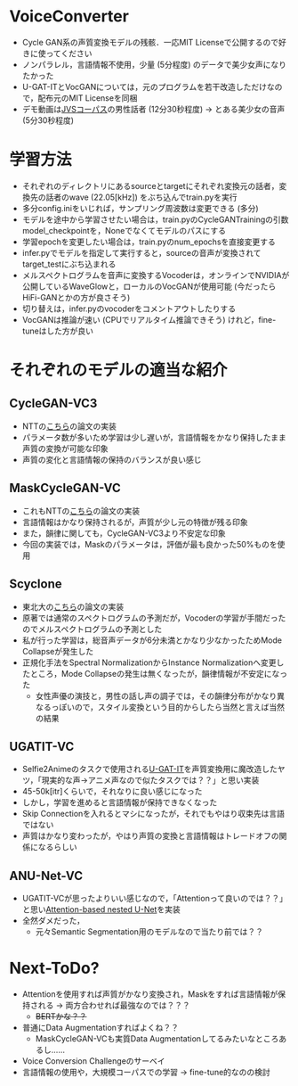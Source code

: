 # VoiceConverter
- Cycle GAN系の声質変換モデルの残骸．一応MIT Licenseで公開するので好きに使ってください  
- ノンパラレル，言語情報不使用，少量 (5分程度) のデータで美少女声になりたかった
- U-GAT-ITとVocGANについては，元のプログラムを若干改造しただけなので，配布元のMIT Licenseを同梱
- デモ動画は[JVSコーパス](https://sites.google.com/site/shinnosuketakamichi/research-topics/jvs_corpus)の男性話者 (12分30秒程度) → とある美少女の音声 (5分30秒程度)

# 学習方法
- それぞれのディレクトリにあるsourceとtargetにそれぞれ変換元の話者，変換先の話者のwave (22.05[kHz]) をぶち込んでtrain.pyを実行  
- 多分config.iniをいじれば，サンプリング周波数は変更できる (多分)  
- モデルを途中から学習させたい場合は，train.pyのCycleGANTrainingの引数model_checkpointを，Noneでなくてモデルのパスにする  
- 学習epochを変更したい場合は，train.pyのnum_epochsを直接変更する  
- infer.pyでモデルを指定して実行すると，sourceの音声が変換されてtarget_testにぶち込まれる  
- メルスペクトログラムを音声に変換するVocoderは，オンラインでNVIDIAが公開しているWaveGlowと，ローカルのVocGANが使用可能 (今だったらHiFi-GANとかの方が良さそう)  
- 切り替えは，infer.pyのvocoderをコメントアウトしたりする  
- VocGANは推論が速い (CPUでリアルタイム推論できそう) けれど，fine-tuneはした方が良い  

# それぞれのモデルの適当な紹介
## CycleGAN-VC3
- NTTの[こちら](http://www.kecl.ntt.co.jp/people/kaneko.takuhiro/projects/cyclegan-vc3/index.html)の論文の実装
- パラメータ数が多いため学習は少し遅いが，言語情報をかなり保持したまま声質の変換が可能な印象
- 声質の変化と言語情報の保持のバランスが良い感じ

## MaskCycleGAN-VC
- これもNTTの[こちら](http://www.kecl.ntt.co.jp/people/kaneko.takuhiro/projects/maskcyclegan-vc/index.html)の論文の実装
- 言語情報はかなり保持されるが，声質が少し元の特徴が残る印象
- また，韻律に関しても，CycleGAN-VC3より不安定な印象
- 今回の実装では，Maskのパラメータは，評価が最も良かった50%ものを使用

## Scyclone
- 東北大の[こちら](http://www.spcom.ecei.tohoku.ac.jp/nose/research/scyclone_202001/)の論文の実装
- 原著では通常のスペクトログラムの予測だが，Vocoderの学習が手間だったのでメルスペクトログラムの予測とした
- 私が行った学習は，総音声データが6分未満とかなり少なかったためMode Collapseが発生した
- 正規化手法をSpectral NormalizationからInstance Normalizationへ変更したところ，Mode Collapseの発生は無くなったが，韻律情報が不安定になった
  - 女性声優の演技と，男性の話し声の調子では，その韻律分布がかなり異なるっぽいので，スタイル変換という目的からしたら当然と言えば当然の結果

## UGATIT-VC
- Selfie2Animeのタスクで使用される[U-GAT-IT](https://github.com/taki0112/UGATIT)を声質変換用に魔改造したヤツ，「現実的な声→アニメ声なので似たタスクでは？？」と思い実装
- 45-50k[itr]くらいで，それなりに良い感じになった
- しかし，学習を進めると言語情報が保持できなくなった
- Skip Connectionを入れるとマシになったが，それでもやはり収束先は言語ではない
- 声質はかなり変わったが，やはり声質の変換と言語情報はトレードオフの関係になるらしい

## ANU-Net-VC
- UGATIT-VCが思ったよりいい感じなので，「Attentionって良いのでは？？」と思い[Attention-based nested U-Net](https://www.sciencedirect.com/science/article/abs/pii/S0097849320300546)を実装
- 全然ダメだった，
  - 元々Semantic Segmentation用のモデルなので当たり前では？？

# Next-ToDo?
- Attentionを使用すれば声質がかなり変換され，Maskをすれば言語情報が保持される → 両方合わせれば最強なのでは？？？
  - ~~BERTかな？？~~
- 普通にData Augmentationすればよくね？？
  - MaskCycleGAN-VCも実質Data Augmentationしてるみたいなところあるし……
- Voice Conversion Challengeのサーベイ
- 言語情報の使用や，大規模コーパスでの学習 → fine-tune的なのの検討
